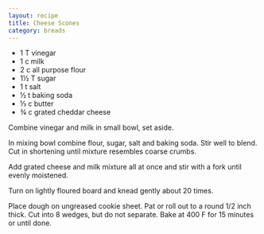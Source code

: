 ```yaml
---
layout: recipe
title: Cheese Scones
category: breads
---
```

- 1 T vinegar
- 1 c milk
- 2 c all purpose flour
- 1½ T sugar
- 1 t salt
- ½ t baking soda
- ⅓ c butter
- ¾ c grated cheddar cheese

Combine vinegar and milk in small bowl, set aside.

In mixing bowl combine flour, sugar, salt and baking soda. Stir well to blend. Cut in shortening until mixture resembles coarse crumbs. 

Add grated cheese and milk mixture all at once and stir with a fork until evenly moistened.

Turn on lightly floured board and knead gently about 20 times.

Place dough on ungreased cookie sheet. Pat or roll out to a round 1/2 inch thick. Cut into 8 wedges, but do not separate. 
Bake at 400 F for 15 minutes or until done.
